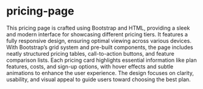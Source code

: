 # pricing-page
This pricing page is crafted using Bootstrap and HTML, providing a sleek and modern interface for showcasing different pricing tiers. It features a fully responsive design, ensuring optimal viewing across various devices. With Bootstrap’s grid system and pre-built components, the page includes neatly structured pricing tables, call-to-action buttons, and feature comparison lists. Each pricing card highlights essential information like plan features, costs, and sign-up options, with hover effects and subtle animations to enhance the user experience. The design focuses on clarity, usability, and visual appeal to guide users toward choosing the best plan.


